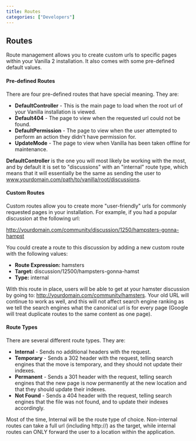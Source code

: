 ```yaml
---
title: Routes
categories: ["Developers"]
---
```


## Routes

Route management allows you to create custom urls to specific pages within your Vanilla 2 installation. It also comes with some pre-defined default values.

#### Pre-defined Routes

There are four pre-defined routes that have special meaning. They are:
* **DefaultController** - This is the main page to load when the root url of your Vanilla installation is viewed.
* **Default404** - The page to view when the requested url could not be found.
* **DefaultPermission** - The page to view when the user attempted to perform an action they didn't have permission for.
* **UpdateMode** - The page to view when Vanilla has been taken offline for maintenance.

**DefaultController** is the one you will most likely be working with the most, and by default it is set to "discussions" with an "internal" route type, which means that it will essentially be the same as sending the user to www.yourdomain.com/path/to/vanilla/root/discussions.

#### Custom Routes

Custom routes allow you to create more "user-friendly" urls for commonly requested pages in your installation. For example, if you had a popular discussion at the following url:

http://yourdomain.com/community/discussion/1250/hampsters-gonna-hampst

You could create a route to this discussion by adding a new custom route with the following values:

* **Route Expression:** hamsters
* **Target:** discussion/12500/hampsters-gonna-hamst
* **Type:** internal

With this route in place, users will be able to get at your hamster discussion by going to: http://yourdomain.com/community/hamsters. Your old URL will continue to work as well, and this will not affect search engine ranking as we tell the search engines what the canonical url is for every page (Google will treat duplicate routes to the same content as one page).

#### Route Types

There are several different route types. They are:

* **Internal** - Sends no additional headers with the request.
* **Temporary** - Sends a 302 header with the request, telling search engines that the move is temporary, and they should not update their indexes.
* **Permanent** - Sends a 301 header with the request, telling search engines that the new page is now permanently at the new location and that they should update their indexes.
* **Not Found** - Sends a 404 header with the request, telling search engines that the file was not found, and to update their indexes accordingly.

Most of the time, Internal will be the route type of choice. Non-internal routes can take a full url (including http://) as the target, while internal routes can ONLY forward the user to a location within the application.
